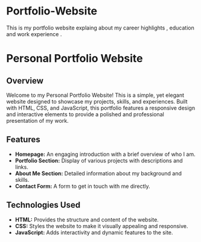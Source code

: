 # Portfolio-Website
This is my portfolio website explaing about my career highlights , education and work experience .
# Personal Portfolio Website

## Overview

Welcome to my Personal Portfolio Website! This is a simple, yet elegant website designed to showcase my projects, skills, and experiences. Built with HTML, CSS, and JavaScript, this portfolio features a responsive design and interactive elements to provide a polished and professional presentation of my work.

## Features

- **Homepage:** An engaging introduction with a brief overview of who I am.
- **Portfolio Section:** Display of various projects with descriptions and links.
- **About Me Section:** Detailed information about my background and skills.
- **Contact Form:** A form to get in touch with me directly.

## Technologies Used

- **HTML:** Provides the structure and content of the website.
- **CSS:** Styles the website to make it visually appealing and responsive.
- **JavaScript:** Adds interactivity and dynamic features to the site.

